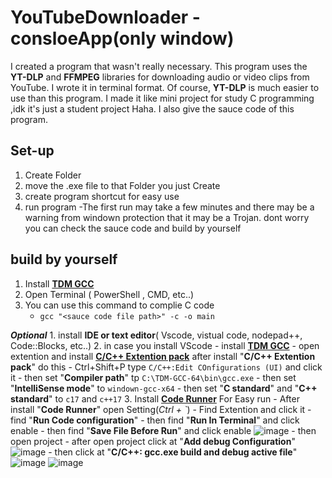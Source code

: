 # YouTubeDownloader - consloeApp(only window)
I created a program that wasn't really necessary. 
This program uses the **YT-DLP** and **FFMPEG** libraries for downloading audio or video clips from YouTube. 
I wrote it in terminal format. Of course, **YT-DLP** is much easier to use than this program.
I made it like mini project for study C programming ,idk it's just a student project Haha.
I also give the sauce code of this program.

## Set-up
1. Create Folder 
2. move the .exe file to that Folder you just Create
3. create program shortcut for easy use
4. run program
   -The first run may take a few minutes and there may be a warning from windown protection that it may be a Trojan.
   dont worry you can check the sauce code and build by yourself

## build by yourself
   1. Install [**TDM GCC**](https://jmeubank.github.io/tdm-gcc/)
   2. Open Terminal ( PowerShell , CMD, etc..)
   3. You can use this command to complie C code
         - `gcc "<sauce code file path>" -c -o main`
           
   *__Optional__*
      1. install **IDE or text editor**( Vscode, vistual code, nodepad++, Code::Blocks, etc..)
      2. in case you install VScode
         - install [**TDM GCC**](https://jmeubank.github.io/tdm-gcc/)
         - open extention and install [**C/C++ Extention pack**](https://marketplace.visualstudio.com/items?itemName=ms-vscode.cpptools-extension-pack) after install "**C/C++ Extention pack**" do this
            - Ctrl+Shift+P type `C/C++:Edit COnfigurations (UI)` and click it
            - then set "**Compiler path**" tp `C:\TDM-GCC-64\bin\gcc.exe`
            - then set "**IntelliSense mode**" to `windown-gcc-x64`
            - then set "**C standard**" and "**C++ standard**" to `c17` and `c++17`
      3. Install [**Code Runner**](https://marketplace.visualstudio.com/items?itemName=formulahendry.code-runner) For Easy run
         - After install "**Code Runner**" open Setting(*Ctrl + `*)
         - Find Extention and click it
         - find "**Run Code configuration**"
         - then find "**Run In Terminal**" and click enable
         - then find "**Save File Before Run**" and click enable
           ![image](https://github.com/user-attachments/assets/4e7ce34f-ed2e-4aad-af80-56e8fefc64ec)
         - then open project
         - after open project click at "**Add debug Configuration**"
           ![image](https://github.com/user-attachments/assets/bbd3d678-6bc7-4869-a5fe-1743814080ff)
         - then click at "**C/C++: gcc.exe build and debug active file**"
           ![image](https://github.com/user-attachments/assets/82ebc8a0-38fc-4eb1-aa29-2440d57103b5)
           ![image](https://github.com/user-attachments/assets/06e75b67-861f-4747-9d9f-44eaccc9f9c5)

   

